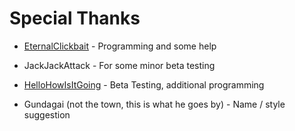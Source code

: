 # Special Thanks

- [EternalClickbait](https://github.com/EternalClickbait) - Programming and some help

- JackJackAttack - For some minor beta testing

- [HelloHowIsItGoing](https://github.com/HelloHowIsItGoing) - Beta Testing, additional programming

- Gundagai (not the town, this is what he goes by) - Name / style suggestion